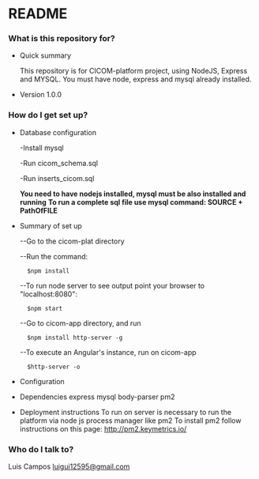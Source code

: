 # README #



### What is this repository for? ###

* Quick summary 

	This repository is for CICOM-platform project, using NodeJS, Express and MYSQL.
	You must have node, express and mysql already installed.

* Version 
1.0.0


### How do I get set up? ###

* Database configuration

	-Install mysql

	-Run cicom_schema.sql

	-Run inserts_cicom.sql

	**You need to have nodejs installed, mysql must be also installed and running**
	**To run a complete sql file use mysql command: SOURCE + PathOfFILE**

* Summary of set up

	--Go to the cicom-plat directory

	--Run the command:

		$npm install

	--To run node server to see output point your browser to "localhost:8080":

		$npm start

	--Go to cicom-app directory, and run

		$npm install http-server -g
	
	--To execute an Angular's instance, run on cicom-app

		$http-server -o


* Configuration


* Dependencies
express
mysql
body-parser
pm2



* Deployment instructions
To run on server is necessary to run the platform via node js process manager like pm2
To install pm2 follow instructions on this page: http://pm2.keymetrics.io/



### Who do I talk to? ###
Luis Campos
luigui12595@gmail.com